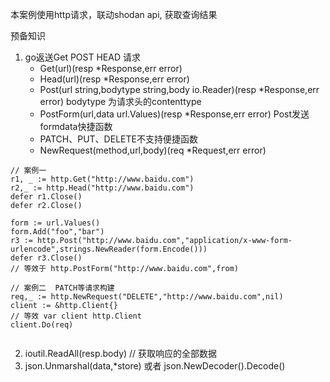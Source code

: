 本案例使用http请求，联动shodan api, 获取查询结果

预备知识
1. go返送Get POST HEAD 请求
    - Get(url)(resp *Response,err error)
    - Head(url)(resp *Response,err error)
    - Post(url string,bodytype string,body io.Reader)(resp *Response,err error) bodytype 为请求头的contenttype  
    - PostForm(url,data url.Values)(resp *Response,err error)  Post发送formdata快捷函数
    - PATCH、PUT、DELETE不支持便捷函数
    - NewRequest(method,url,body)(req *Request,err error)
```
// 案例一 
r1, _ := http.Get("http://www.baidu.com")
r2,_ := http.Head("http://www.baidu.com")
defer r1.Close()
defer r2.Close()

form := url.Values()
form.Add("foo","bar")
r3 := http.Post("http://www.baidu.com","application/x-www-form-urlencode",strings.NewReader(form.Encode()))
defer r3.Close()
// 等效于 http.PostForm("http://www.baidu.com",from)

// 案例二  PATCH等请求构建
req,_ := http.NewRequest("DELETE","http://www.baidu.com",nil)
client := &http.Client{}
// 等效 var client http.Client
client.Do(req)


```
2. ioutil.ReadAll(resp.body) // 获取响应的全部数据
3. json.Unmarshal(data,*store) 或者 json.NewDecoder().Decode()